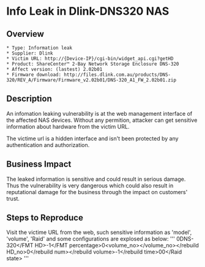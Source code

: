 # Info Leak in Dlink-DNS320 NAS

## Overview

    * Type: Information leak
    * Supplier: Dlink
    * Victim URL: http://{Device-IP}/cgi-bin/widget_api.cgi?getHD
    * Product: ShareCenter™ 2-Bay Network Storage Enclosure DNS-320
    * Affect version: (lastest) 2.02b01
    * Firmware download: http://files.dlink.com.au/products/DNS-320/REV_A/Firmware/Firmware_v2.02b01/DNS-320_A1_FW_2.02b01.zip
 

## Description

An infomation leaking vulnerability is at the web management interface of the affected NAS devices. Without any permition, attacker can get sensitive information about hardware from the victim URL.

The victime url is a hidden interface and isn't been protected by any authentication and authorization.

## Business Impact

The leaked information is sensitive and could result in serious damage. Thus the vulnerability is very dangerous which could also result in reputational damage for the business through the impact on customers' trust.

## Steps to Reproduce

Visit the victime URL from the web, such sensitive information as 'model', 'volume', 'Raid' and some configurations are explosed as below:
'''
<flag>0</flag><model>DNS-320</model><FMT HD></FMT HD><FMT percentage>-1</FMT percentage><HDnum>0</HDnum><volume></volume><usage></usage><volume_no></volume_no><rebuild HD_no></rebuild HD_no><rebuild num>0</rebuild num><rebuild volume></rebuild volume><rebuild time>-1</rebuild time><BT>0</BT><Raid state>0</Raid state>
'''

